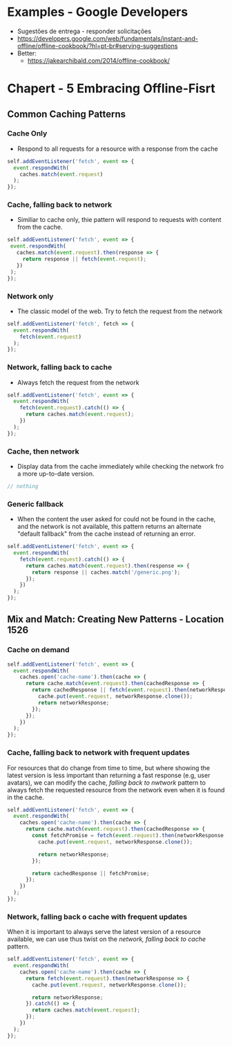# Examples - Google Developers
* Sugestões de entrega - responder solicitações
 * https://developers.google.com/web/fundamentals/instant-and-offline/offline-cookbook/?hl=pt-br#serving-suggestions
 * Better:
    * https://jakearchibald.com/2014/offline-cookbook/

# Chapert - 5 Embracing Offline-Fisrt
## Common Caching Patterns

### Cache Only
- Respond to all requests for a resource with a response from the cache

```js
self.addEventListener('fetch', event => {
  event.respondWith(
    caches.match(event.request)
  );
});
```

### Cache, falling back to network
- Similiar to cache only, thie pattern will respond to requests with content from the cache.

```js
self.addEventListener('fetch', event => {
 event.respondWith(
   caches.match(event.request).then(response => {
     return response || fetch(event.request);
   })
 );
});
```

### Network only
- The classic model of the web. Try to fetch the request from the network

```js
self.addEventListener('fetch', fetch => {
  event.respondWith(
    fetch(event.request)
  );
});
```

### Network, falling back to cache
- Always fetch the request from the network

```js
self.addEventListener('fetch', event => {
  event.respondWith(
    fetch(event.request).catch(() => {
      return caches.match(event.request);
    })
  );
});
```

### Cache, then network
- Display data from the cache immediately while checking the network fro a more up-to-date version.

```js
// nothing
```


### Generic fallback
- When the content the user asked for could not be found in the cache, and the network is not available, 
this pattern returns an alternate "default fallback" from the cache instead of returning an error.

```js
self.addEventListener('fetch', event => {
  event.respondWith(
    fetch(event.request).catch(() => {
      return caches.match(event.request).then(response => {
        return response || caches.match('/generic.png');
      });
    })
  );
});
```


## Mix and Match: Creating New Patterns - Location 1526
### Cache on demand

```js
self.addEventListener('fetch', event => {
  event.respondWith(
    caches.open('cache-name').then(cache => {
      return cache.match(event.request).then(cachedResponse => {
        return cachedResponse || fetch(event.request).then(networkResponse => {
          cache.put(event.request, networkResponse.clone());
          return networkResponse;
        });
      });
    })
  );
});
```

### Cache, falling back to network with frequent updates
For resources that do change from time to time, but where showing the latest version is less important than
returning a fast response (e.g, user avatars), we can modify the cache, *falling back to nwtwork* pattern
to always fetch the requested resource from the network even when it is found in the cache.

```js
self.addEventListener('fetch', event => {
  event.respondWith(
    caches.open('cache-name').then(cache => {
      return cache.match(event.request).then(cachedResponse => {
        const fetchPromise = fetch(event.request).then(networkResponse => {
          cache.put(event.request, networkResponse.clone());

          return networkResponse;
        });

        return cachedResponse || fetchPromise;
      });
    })
  );
});
```


### Network, falling back o cache with frequent updates
When it is important to always serve the latest version of a resource available, we can use thus twist on 
the *network, falling back to cache* pattern.

```js
self.addEventListener('fetch', event => {
  event.respondWith(
    caches.open('cache-name').then(cache => {
      return fetch(event.request).then(networkResponse => {
        cache.put(event.request, networkResponse.clone());

        return networkResponse;
      }).catch(() => {
        return caches.match(event.request);
      });
    })
  );
});
```
